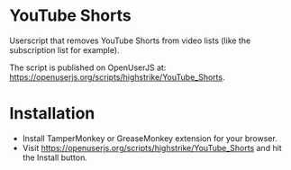 # YouTube Shorts
Userscript that removes YouTube Shorts from video lists (like the subscription list for example).

The script is published on OpenUserJS at: https://openuserjs.org/scripts/highstrike/YouTube_Shorts.

# Installation

- Install TamperMonkey or GreaseMonkey extension for your browser.
- Visit https://openuserjs.org/scripts/highstrike/YouTube_Shorts and hit the Install button.
